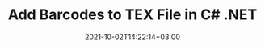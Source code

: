 ---
############################# Static ############################
layout: "autogen-gist"
date: 2021-10-02T14:22:14+03:00
draft: false
path: "total/net/barcode/tex/"
other_out_formats: "PDF Word Excel DOC DOCX DOCM DOT DOTM DOTX RTF TEXT BMP EMF GIF JPEG PNG TIFF EPUB WEB HTML MHTML MOBI ODT OTT SVG XLS XLSB XLSM XLSX XLT XLTM XLTX CSV DIF ODS TSV CGM PCL TEX"
ad_headline: "Add Barcode to TEX | C#"
ad_description: "Add 65+ barcode images to TEX file in C#, ASP.NET, VB.NET & .NET Core."

############################# Head ############################
head_title: "Add Barcodes to TEX in C# ASP.NET VB.NET"
head_description: "Add 65+ barcode images to TEX file in C#, ASP.NET, VB.NET, .NET Core, Xamarin and Mono in your desktop, web or mobile applications."

############################# Header ############################
title: "Add Barcodes to TEX File in C# .NET"
description: "Add 1D & 2D Barcode images to TEX file in C#, ASP.NET, VB.NET, WPF, WinForms & .NET Core applications. Programmatically integrate 65+ popular barcode symbologies including QR Code, PDF 417, GS1 DataBar, Data Matrix, ISBN, MSI, Postal, UPCA, Aztec etc in your documents with the capabilities to control the barcode size and formatting settings by adding a few line of code."

############################# SubMenu ############################
submenu:
    enable: false

############################# Content ############################
content:
    enable: true
    block:
    - title_left: ".NET Code to Add Barcodes to TEX"
      content_left: |
          [Conholdate.Total for .NET](https://products.conholdate.com/total/net/) makes it easy for .NET developers to generate a customized barcode image based on provided text, and dynamically add it to the TEX document by implementing a few easy steps.

          -   Instantiate linear barcode object, Set the Code text and symbology type for the barcode
          -   Creating memory stream and Saving barcode image to memory stream
          -   Create PDF document and add a section to the PDF document
          -   Create **PdfFileMend** object to add barcode image
          -   Bind PDF document with the PdfFileMend object
          -   Add image in the PDF file
          
      title_right: "APIs Download & Installation Instructions"
      content_right: |
          The following code example requires `Aspose.PDF` & `Aspose.BarCode` namespaces. Get the respective files from the [downloads](https://downloads.conholdate.com/total/net) section or fetch the whole package from [NuGet](https://www.nuget.org/packages/Conholdate.Total/) directly into your workspace.
          
          Insert barcodes to a TEX document on different operating systems such as Windows, Linux or macOS while using platforms such as Windows Azure, Mono and Xamarin.
          
      gisthash: "c88ca353b1c5533fdbe47036f4c77150"
      gistfile: "add-barcode-to-pdf.cs"

############################# About Formats ############################
about_formats:
    enable: false
############################# More Formats ############################
more_formats:
    enable: true
    auto: false
    other_out_formats: PDF Word Excel DOC DOCX DOCM DOT DOTM DOTX RTF TEXT BMP EMF GIF JPEG PNG TIFF EPUB WEB HTML MHTML MOBI ODT OTT SVG XLS XLSB XLSM XLSX XLT XLTM XLTX CSV DIF ODS TSV CGM PCL TEX
############################# Back to top ###############################
back_to_top:
  enable: true
---